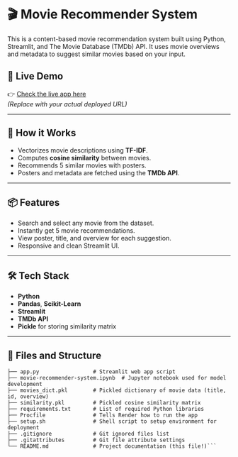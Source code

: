# 🎬 Movie Recommender System

This is a content-based movie recommendation system built using Python, Streamlit, and The Movie Database (TMDb) API. It uses movie overviews and metadata to suggest similar movies based on your input.

## 🚀 Live Demo

👉 [Check the live app here](https://your-render-app-url.onrender.com)  
*(Replace with your actual deployed URL)*

---

## 🧠 How it Works

- Vectorizes movie descriptions using **TF-IDF**.
- Computes **cosine similarity** between movies.
- Recommends 5 similar movies with posters.
- Posters and metadata are fetched using the **TMDb API**.

---

## 📦 Features

- Search and select any movie from the dataset.
- Instantly get 5 movie recommendations.
- View poster, title, and overview for each suggestion.
- Responsive and clean Streamlit UI.

---

## 🛠️ Tech Stack

- **Python**
- **Pandas**, **Scikit-Learn**
- **Streamlit**
- **TMDb API**
- **Pickle** for storing similarity matrix

---

## 📁 Files and Structure
```movie-recommender-system/
├── app.py                 # Streamlit web app script
├── movie-recommender-system.ipynb  # Jupyter notebook used for model development
├── movies_dict.pkl        # Pickled dictionary of movie data (title, id, overview)
├── similarity.pkl         # Pickled cosine similarity matrix
├── requirements.txt       # List of required Python libraries
├── Procfile               # Tells Render how to run the app
├── setup.sh               # Shell script to setup environment for deployment
├── .gitignore             # Git ignored files list
├── .gitattributes         # Git file attribute settings
└── README.md              # Project documentation (this file!)```
